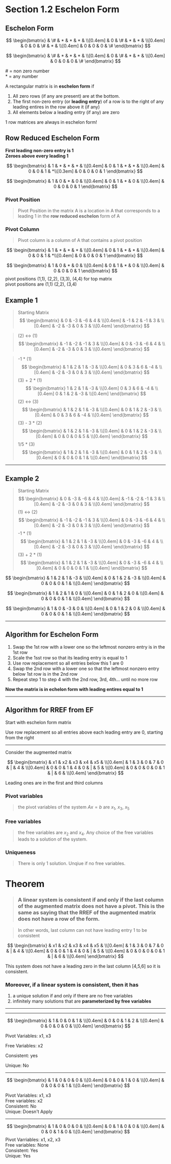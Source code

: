 # Section 1.2 Eschelon Form

## Eschelon Form


$$
\begin{bmatrix}
& \# & * & * & *  & \\[0.4em]
& 0 & \#  & * & * & \\[0.4em]
& 0 & 0 & \# & *  & \\[0.4em]
& 0 & 0 & 0 & \#
\end{bmatrix}
$$

$$
\begin{bmatrix}
& \# & * & * & *  & \\[0.4em]
& 0 & \#  & * & * & \\[0.4em]
& 0 & 0 & 0 & \#
\end{bmatrix}
$$

\# = non zero number  
\* = any number

A rectangular matrix is in **eschelon form** if
1. All zero rows (if any are present) are at the bottom. 
2. The first non-zero entry (or **leading entry**) of a row is to the right of any leading entires in the row above it (if any)
3. All elements below a leading entry (if any) are zero

1 row matrices are always in eschelon form!

## Row Reduced Eschelon Form
**First leading non-zero entry is 1**  
**Zeroes above every leading 1**

$$
\begin{bmatrix}
& 1 & * & * & * & \\[0.4em]
& 0 & 1  & * & * & \\[0.4em]
& 0 & 0 & 1 & *\\[0.3em]
& 0 & 0 & 0 & 1
\end{bmatrix}
$$

$$
\begin{bmatrix}
& 1 & 0 & * & 0  & \\[0.4em]
& 0 & 1  & * & 0 & \\[0.4em]
& 0 & 0 & 0 & 1
\end{bmatrix}
$$

### Pivot Position
> Pivot Position in the matrix A is a location in A that corresponds to a leading 1 in the **row reduced eschelon** form of A

### Pivot Column
> Pivot column is a column of A that contains a pivot position

$$
\begin{bmatrix}
& 1 & * & * & * & \\[0.4em]
& 0 & 1  & * & * & \\[0.4em]
& 0 & 0 & 1 & *\\[0.4em]
& 0 & 0 & 0 & 1
\end{bmatrix}
$$

$$
\begin{bmatrix}
& 1 & 0 & * & 0 & \\[0.4em]
& 0 & 1  & * & 0 & \\[0.4em]
& 0 & 0 & 0 & 1
\end{bmatrix}
$$
pivot positions (1,1), (2,2), (3,3), (4,4) for top matrix  
pivot positions are (1,1) (2,2), (3,4)



## Example 1
> Starting Matrix
$$
\begin{bmatrix}
& 0 & -3 & -6 & 4 & \\[0.4em]
& -1 & 2 & -1 & 3 & \\[0.4em]
& -2 & -3 & 0 & 3 & \\[0.4em]
\end{bmatrix}
$$

> (2) <-> (1)
$$
\begin{bmatrix}
& -1 & -2 & -1 & 3 & \\[0.4em]
& 0 & -3 & -6 & 4 & \\[0.4em]
& -2 & -3 & 0 & 3 & \\[0.4em]
\end{bmatrix}
$$

> -1 * (1)
$$
\begin{bmatrix}
& 1 & 2 & 1 & -3 & \\[0.4em]
& 0 & 3 & 6 & -4 & \\[0.4em]
& -2 & -3 & 0 & 3 & \\[0.4em]
\end{bmatrix}
$$
> (3) + 2 * (1)
$$
\begin{bmatrix}
1 & 2 & 1 & -3 & \\[0.4em]
0 & 3 & 6 & -4 & \\[0.4em]
0 & 1 & 2 & -3 & \\[0.4em]
\end{bmatrix}
$$
> (2) <-> (3)
$$
\begin{bmatrix}
& 1 & 2 & 1 & -3 & \\[0.4em]
& 0 & 1 & 2 & -3 & \\[0.4em]
& 0 & 3 & 6 & -4 & \\[0.4em]
\end{bmatrix}
$$
> (3) - 3 * (2)
$$
\begin{bmatrix}
& 1 & 2 & 1 & -3 & \\[0.4em]
& 0 & 1 & 2 & -3 & \\[0.4em]
& 0 & 0 & 0 & 5 & \\[0.4em]
\end{bmatrix}
$$
> 1/5 * (3)
$$
\begin{bmatrix}
& 1 & 2 & 1 & -3 & \\[0.4em]
& 0 & 1 & 2 & -3 & \\[0.4em]
& 0 & 0 & 0 & 1 & \\[0.4em]
\end{bmatrix}
$$

---
## Example 2
> Starting Matrix
$$
\begin{bmatrix}
& 0 & -3 & -6 & 4 & \\[0.4em]
& -1 & -2 & -1 & 3 & \\[0.4em]
& -2 & -3 & 0 & 3 & \\[0.4em]
\end{bmatrix}
$$
> (1) <-> (2)
$$
\begin{bmatrix}
& -1 & -2 & -1 & 3 & \\[0.4em]
& 0 & -3 & -6 & 4 & \\[0.4em]
& -2 & -3 & 0 & 3 & \\[0.4em]
\end{bmatrix}
$$
> -1 * (1)
$$
\begin{bmatrix}
& 1 & 2 & 1 & -3 & \\[0.4em]
& 0 & -3 & -6 & 4 & \\[0.4em]
& -2 & -3 & 0 & 3 & \\[0.4em]
\end{bmatrix}
$$
> (3) + 2 * (1)
$$
\begin{bmatrix}
& 1 & 2 & 1 & -3 & \\[0.4em]
& 0 & -3 & -6 & 4 & \\[0.4em]
& 0 & 0 & 0 & 1 & \\[0.4em]
\end{bmatrix}
$$

$$
\begin{bmatrix}
& 1 & 2 & 1 & -3 & \\[0.4em]
& 0 & 1 & 2 & -3 & \\[0.4em]
& 0 & 0 & 0 & 1 & \\[0.4em]
\end{bmatrix}
$$
> 
$$
\begin{bmatrix}
& 1 & 2 & 1 & 0 & \\[0.4em]
& 0 & 1 & 2 & 0 & \\[0.4em]
& 0 & 0 & 0 & 1 & \\[0.4em]
\end{bmatrix}
$$

$$
\begin{bmatrix}
& 1 & 0 & -3 & 0 & \\[0.4em]
& 0 & 1 & 2 & 0 & \\[0.4em]
& 0 & 0 & 0 & 1 & \\[0.4em]
\end{bmatrix}
$$

---
## Algorithm for Eschelon Form

1. Swap the 1st row with a lower one so the leftmost nonzero entry is in the 1st row
2. Scale the 1sst row so that its leading entry is equal to 1
3. Use row replacement so all entries below this 1 are 0
4. Swap the 2nd row with a lower one so that the leftmost nonzero entry below 1st row is in the 2nd row
5. Repeat step 1 to step 4 with the 2nd row, 3rd, 4th... until no more row

**Now the matrix is in echelon form with leading entires equal to 1**


--- 
## Algorithm for RREF from EF

Start with eschelon form matrix

Use row replacement so all entries above each leading entry are 0, starting from the right

---

Consider the augmented matrix

$$
\begin{bmatrix}
& x1 & x2 & x3 & x4 & x5 & \\[0.4em]
& 1 & 3 & 0 & 7 & 0 & | & 4 & \\[0.4em]
& 0 & 0 & 1 & 4 & 0 & | & 5 & \\[0.4em]
& 0 & 0 & 0 & 0 & 1 & | & 6 & \\[0.4em]
\end{bmatrix}
$$

Leading ones are in the first and third columns

### **Pivot variables**
> the pivot variables of the system $Ax = b$ are $x_1$, $x_3$, $x_5$

### **Free variables**
> the free variables are $x_2$ and $x_4$. Any choice of the free variables leads to a solution of the system. 

### **Uniqueness**
> There is only 1 solution. Unqiue if no free variables.

# Theorem
> ### A linear system is consistent if and only if the last column of the **augmented** matrix does not have a pivot. This is the same as saying that the RREF of the augmented matrix **does not** have a row of the form.

> In other words, last column can not have leading entry 1 to be consistent

$$
\begin{bmatrix}
& x1 & x2 & x3 & x4 & x5 & \\[0.4em]
& 1 & 3 & 0 & 7 & 0 & | & 4 & \\[0.4em]
& 0 & 0 & 1 & 4 & 0 & | & 5 & \\[0.4em]
& 0 & 0 & 0 & 0 & 1 & | & 6 & \\[0.4em]
\end{bmatrix}
$$

This system does not have a leading zero in the last column [4,5,6] so it is consistent.

### Moreover, if a linear system is consistent, then it has
1. a unique solution if and only if there are no free variables
2. infinitely many solutions that are **parameterized by free variables**


---
---
$$
\begin{bmatrix}
& 1 & 0 & 0 & 1 & \\[0.4em]
& 0 & 0 & 1 & 2 & \\[0.4em]
& 0 & 0 & 0 & 0 & \\[0.4em]
\end{bmatrix}
$$

Pivot Variables: x1, x3

Free Variables: x2

Consistent: yes

Unique: No

---
$$
\begin{bmatrix}
& 1 & 0 & 0 & 0 & \\[0.4em]
& 0 & 0 & 1 & 0 & \\[0.4em]
& 0 & 0 & 0 & 1 & \\[0.4em]
\end{bmatrix}
$$

Pivot Variables: x1, x3  
Free variables: x2  
Consistent: No  
Unique: Doesn't Apply  

---
$$
\begin{bmatrix}
& 1 & 0 & 0 & 0 & \\[0.4em]
& 0 & 1 & 0 & 0 & \\[0.4em]
& 0 & 0 & 1 & 0 & \\[0.4em]
\end{bmatrix}
$$
Pivot Varriables: x1, x2, x3  
Free variables: None  
Consistent: Yes  
Unique: Yes
